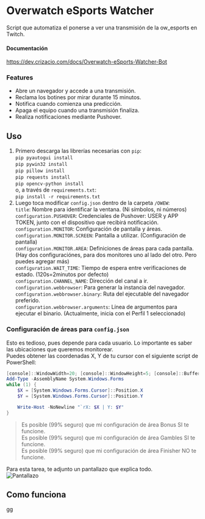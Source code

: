 # Overwatch eSports Watcher
Script que automatiza el ponerse a ver una transmisión de la ow_esports en Twitch.  
  
#### Documentación
https://dev.crizacio.com/docs/Overwatch-eSports-Watcher-Bot  
  
### Features
 - Abre un navegador y accede a una transmisión.  
 - Reclama los botines por mirar durante 15 minutos.  
 - Notifica cuando comienza una predicción.  
 - Apaga el equipo cuando una transmisión finaliza.  
 - Realiza notificaciones mediante Pushover.  
  
## Uso
 1. Primero descarga las librerías necesarias con `pip`:  
        `pip pyautogui install`  
        `pip pywin32 install`  
        `pip pillow install`  
        `pip requests install`  
        `pip opencv-python install`  
    o, a través de `requirements.txt`:  
        `pip install -r requirements.txt`  
 2. Luego toca modificar `config.json` dentro de la carpeta `/OWEW`:  
        `title`: Nombre para identificar la ventana. (Ni símbolos, ni números)  
        `configuration.PUSHOVER`: Credenciales de Pushover: USER y APP TOKEN, junto con el dispositivo que recibirá notificación.  
        `configuration.MONITOR`: Configuración de pantalla y áreas.  
        `configuration.MONITOR.SCREEN`: Pantalla a utilizar. (Configuración de pantalla)  
        `configuration.MONITOR.AREA`: Definiciones de áreas para cada pantalla. (Hay dos configuraciónes, para dos monitores uno al lado del otro. Pero puedes agregar más)  
        `configuration.WAIT_TIME`: Tiempo de espera entre verificaciones de estado. (120s=2minutos por defecto)  
        `configuration.CHANNEL_NAME`: Dirección del canal a ir.  
        `configuration.webbrowser`: Para generar la instancia del navegador.  
        `configuration.webbrowser.binary`: Ruta del ejecutable del navegador preferido.  
        `configuration.webbrowser.arguments`: Línea de argumentos para ejecutar el binario. (Actualmente, inicia con el Perfil 1 seleccionado)  

### Configuración de áreas para `config.json`
Esto es tedioso, pues depende para cada usuario. Lo importante es saber las ubicaciones que queremos monitorear.  
Puedes obtener las coordenadas X, Y de tu cursor con el siguiente script de PowerShell:
```powershell
[console]::WindowWidth=20; [console]::WindowHeight=5; [console]::BufferWidth=[console]::WindowWidth;
Add-Type -AssemblyName System.Windows.Forms
while (1) {
    $X = [System.Windows.Forms.Cursor]::Position.X
    $Y = [System.Windows.Forms.Cursor]::Position.Y

    Write-Host -NoNewline "`rX: $X | Y: $Y"
}
```
> Es posible (99% seguro) que mi configuración de área Bonus SI te funcione.  
> Es posible (99% seguro) que mi configuración de área Gambles SI te funcione.  
> Es posible (99% seguro) que mi configuración de área Finisher NO te funcione.  
  
Para esta tarea, te adjunto un pantallazo que explica todo.  
![Pantallazo](https://dev.crizacio.com/docs/assets/images/OWES-main-screenshot.png)  
  
## Como funciona
gg
